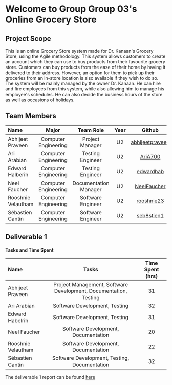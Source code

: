 # Welcome to Group Group 03's Online Grocery Store
## Project Scope
This is an online Grocery Store system made for Dr. Kanaan's Grocery Store, using the Agile methodology. 
This system allows customers to create an account which they can use to buy products from their favourite grocery store. 
Customers can buy products from the ease of their home by having it delivered to their address. However, an option for them to pick up their groceries from 
an in-store location is also available if they wish to do so. The system will be mainly managed by the owner Dr. Kanaan. He can hire and fire employees from this system, while also allowing him to manage his employee's schedules. 
He can also decide the business hours of the store as well as occasions of holidays. 

## Team Members 
| Name| Major|Team Role| Year |Github|
| :--- |:---: |:---: | :---:| :---:|
|Abhijeet Praveen | Computer Engineering| Project Manager|U2| [abhijeetpraveen](https://github.com/abhijeetpraveen)|
|Ari Arabian | Computer Engineering| Testing Engineer|U2|[AriA700](https://github.com/AriA700)|
|Edward Halberih     | Computer Engineering| Testing Engineer|U2|[edwardhab](https://github.com/edwardhab)|
|Neel Faucher | Computer Engineering| Documentation Manager| U2|[NeelFaucher](https://github.com/NeelFaucher)|
|Rooshnie Velautham    | Computer Engineering| Software Engineer| U2|[rooshnie23](https://github.com/rooshnie23)|
|Sébastien Cantin    | Computer Engineering | Software Engineer|U2 |[seb8stien1](https://github.com/seb8stien1)|

## Deliverable 1 

#### Tasks and Time Spent
| Name| Tasks |Time Spent (hrs)|
| :--- |:---: |:---: |
|Abhijeet Praveen | Project Management, Software Development, Documentation, Testing|31| 
|Ari Arabian | Software Development, Testing| 32|
|Edward Habelrih| Software Development, Testing| 31|
|Neel Faucher |Software Development, Documentation| 20|
|Rooshnie Velautham| Software Development, Documentation| 22|
|Sébastien Cantin| Software Development, Testing, Documentation | 32|

The deliverable 1 report can be found [here](https://github.com/McGill-ECSE321-Winter2022/project-group-group-03/wiki/Deliverable-1-Report)
